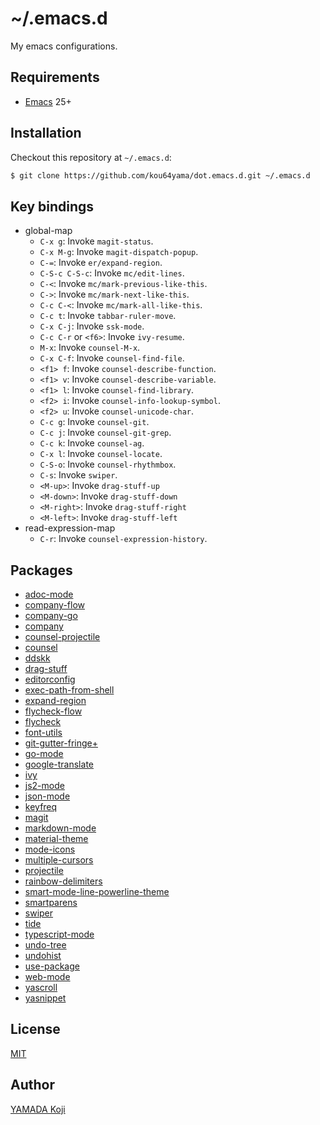 # ~/.emacs.d

My emacs configurations.

## Requirements

* [Emacs](https://www.gnu.org/software/emacs/) 25+

## Installation

Checkout this repository at `~/.emacs.d`:

```bash
$ git clone https://github.com/kou64yama/dot.emacs.d.git ~/.emacs.d
```

## Key bindings

* global-map
  * `C-x g`: Invoke `magit-status`.
  * `C-x M-g`: Invoke `magit-dispatch-popup`.
  * `C-=`: Invoke `er/expand-region`.
  * `C-S-c C-S-c`: Invoke `mc/edit-lines`.
  * `C-<`: Invoke `mc/mark-previous-like-this`.
  * `C->`: Invoke `mc/mark-next-like-this`.
  * `C-c C-<`: Invoke `mc/mark-all-like-this`.
  * `C-c t`: Invoke `tabbar-ruler-move`.
  * `C-x C-j`: Invoke `ssk-mode`.
  * `C-c C-r` or `<f6>`: Invoke `ivy-resume`.
  * `M-x`: Invoke `counsel-M-x`.
  * `C-x C-f`: Invoke `counsel-find-file`.
  * `<f1> f`: Invoke `counsel-describe-function`.
  * `<f1> v`: Invoke `counsel-describe-variable`.
  * `<f1> l`: Invoke `counsel-find-library`.
  * `<f2> i`: Invoke `counsel-info-lookup-symbol`.
  * `<f2> u`: Invoke `counsel-unicode-char`.
  * `C-c g`: Invoke `counsel-git`.
  * `C-c j`: Invoke `counsel-git-grep`.
  * `C-c k`: Invoke `counsel-ag`.
  * `C-x l`: Invoke `counsel-locate`.
  * `C-S-o`: Invoke `counsel-rhythmbox`.
  * `C-s`: Invoke `swiper`.
  * `<M-up>`: Invoke `drag-stuff-up`
  * `<M-down>`: Invoke `drag-stuff-down`
  * `<M-right>`: Invoke `drag-stuff-right`
  * `<M-left>`: Invoke `drag-stuff-left`
* read-expression-map
  * `C-r`: Invoke `counsel-expression-history`.
  
## Packages

* [adoc-mode](https://github.com/sensorflo/adoc-mode/wiki)
* [company-flow](https://github.com/aaronjensen/company-flow)
* [company-go](https://github.com/nsf/gocode/tree/master/emacs-company)
* [company](https://company-mode.github.io)
* [counsel-projectile](https://github.com/ericdanan/counsel-projectile)
* [counsel](https://github.com/abo-abo/swiper#counsel)
* [ddskk](http://openlab.jp/skk/)
* [drag-stuff](https://github.com/rejeep/drag-stuff.el)
* [editorconfig](https://github.com/editorconfig/editorconfig-emacs)
* [exec-path-from-shell](https://github.com/purcell/exec-path-from-shell)
* [expand-region](https://github.com/magnars/expand-region.el)
* [flycheck-flow](https://github.com/lbolla/emacs-flycheck-flow)
* [flycheck](http://www.flycheck.org/en/latest/)
* [font-utils](https://github.com/rolandwalker/font-utils)
* [git-gutter-fringe+](https://github.com/nonsequitur/git-gutter-fringe-plus)
* [go-mode](https://github.com/dominikh/go-mode.el)
* [google-translate](https://github.com/atykhonov/google-translate)
* [ivy](https://github.com/abo-abo/swiper#ivy)
* [js2-mode](https://github.com/mooz/js2-mode)
* [json-mode](https://github.com/joshwnj/json-mode)
* [keyfreq](https://github.com/dacap/keyfreq)
* [magit](https://magit.vc)
* [markdown-mode](http://jblevins.org/projects/markdown-mode/)
* [material-theme](https://emacsthemes.com/themes/material-theme.html)
* [mode-icons](http://projects.ryuslash.org/mode-icons/)
* [multiple-cursors](https://github.com/magnars/multiple-cursors.el)
* [projectile](https://projectile.readthedocs.io/en/latest/)
* [rainbow-delimiters](https://github.com/Fanael/rainbow-delimiters)
* [smart-mode-line-powerline-theme](https://github.com/Malabarba/smart-mode-line/)
* [smartparens](https://github.com/Fuco1/smartparens)
* [swiper](https://github.com/abo-abo/swiper#swiper)
* [tide](https://github.com/ananthakumaran/tide)
* [typescript-mode](https://github.com/ananthakumaran/typescript.el)
* [undo-tree](https://www.emacswiki.org/emacs/UndoTree)
* [undohist](https://github.com/m2ym/undohist-el)
* [use-package](https://github.com/jwiegley/use-package)
* [web-mode](http://web-mode.org)
* [yascroll](https://github.com/m2ym/yascroll-el)
* [yasnippet](https://joaotavora.github.io/yasnippet/)

## License

[MIT](https://github.com/kou64yama/dot.emacs.d/blob/master/LICENSE)

## Author

[YAMADA Koji](https://github.com/kou64yama)
